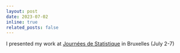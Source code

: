```yaml
---
layout: post
date: 2023-07-02
inline: true
related_posts: false
---
```


I presented my work at [Journées de Statistique](https://jds2023.sciencesconf.org/resource/page/id/8) in Bruxelles (July 2-7)
